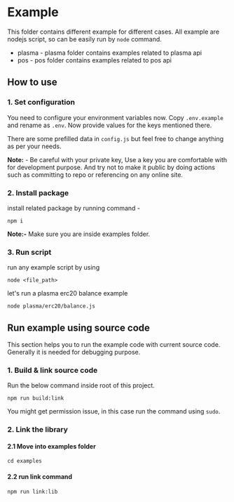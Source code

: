 # Example

This folder contains different example for different cases. All example are nodejs script, so can be easily run by `node` command.

- plasma - plasma folder contains examples related to plasma api
- pos - pos folder contains examples related to pos api

## How to use

### 1. Set configuration

You need to configure your environment variables now. Copy `.env.example` and rename as `.env`. Now provide values for the keys mentioned there.

There are some prefilled data in `config.js` but feel free to change anything as per your needs.

**Note:** - Be careful with your private key, Use a key you are comfortable with for development purpose. And try not to make it public by doing actions such as committing to repo or referencing on any online site.

### 2. Install package

install related package by running command -

```
npm i
```

**Note:-** Make sure you are inside examples folder.

### 3. Run script

run any example script by using

```
node <file_path>
```

let's run a plasma erc20 balance example

```
node plasma/erc20/balance.js
```

## Run example using source code

This section helps you to run the example code with current source code. Generally it is needed for debugging purpose.

### 1. Build & link source code

Run the below command inside root of this project.

```
npm run build:link
```

You might get permission issue, in this case run the command using `sudo`.

### 2. Link the library

#### 2.1 Move into examples folder

```
cd examples
```

#### 2.2 run link command

```
npm run link:lib
```
